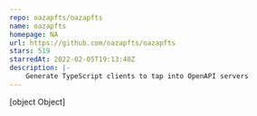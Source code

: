 ```yaml
---
repo: oazapfts/oazapfts
name: oazapfts
homepage: NA
url: https://github.com/oazapfts/oazapfts
stars: 519
starredAt: 2022-02-05T19:13:48Z
description: |-
    Generate TypeScript clients to tap into OpenAPI servers
---
```


[object Object]
